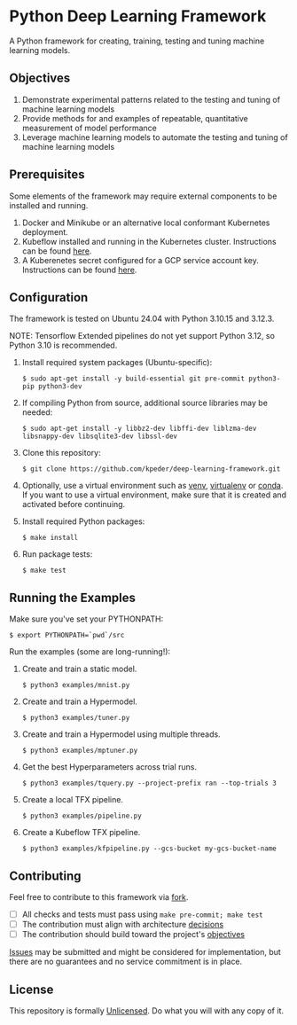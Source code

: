 # Python Deep Learning Framework
A Python framework for creating, training, testing and tuning machine learning models.

## Objectives
1. Demonstrate experimental patterns related to the testing and tuning of machine learning models
1. Provide methods for and examples of repeatable, quantitative measurement of model performance
1. Leverage machine learning models to automate the testing and tuning of machine learning models

## Prerequisites
Some elements of the framework may require external components to be installed and running.

1. Docker and Minikube or an alternative local conformant Kubernetes deployment.
1. Kubeflow installed and running in the Kubernetes cluster. Instructions can be found [here](https://www.kubeflow.org/docs/components/pipelines/operator-guides/installation/#deploying-kubeflow-pipelines).
1. A Kuberenetes secret configured for a GCP service account key. Instructions can be found [here](https://googlecloudplatform.github.io/kubeflow-gke-docs/docs/pipelines/authentication-pipelines/#google-service-account-keys-stored-as-kubernetes-secrets).

## Configuration
The framework is tested on Ubuntu 24.04 with Python 3.10.15 and 3.12.3.

NOTE: Tensorflow Extended pipelines do not yet support Python 3.12, so Python 3.10 is recommended.

1. Install required system packages (Ubuntu-specific):

    ```$ sudo apt-get install -y build-essential git pre-commit python3-pip python3-dev```

1. If compiling Python from source, additional source libraries may be needed:

    ```$ sudo apt-get install -y libbz2-dev libffi-dev liblzma-dev libsnappy-dev libsqlite3-dev libssl-dev```

1. Clone this repository:

    ```$ git clone https://github.com/kpeder/deep-learning-framework.git```

1. Optionally, use a virtual environment such as [venv](https://realpython.com/python-virtual-environments-a-primer/#create-it), [virtualenv](https://virtualenv.pypa.io/en/latest/user_guide.html#quick-start) or [conda](https://docs.conda.io/projects/conda/en/latest/user-guide/getting-started.html#creating-environments). If you want to use a virtual environment, make sure that it is created and activated before continuing.

1. Install required Python packages:

    ```$ make install```

1. Run package tests:

    ```$ make test```

## Running the Examples
Make sure you've set your PYTHONPATH:

```$ export PYTHONPATH=`pwd`/src```

Run the examples (some are long-running!):

1. Create and train a static model.

    ```$ python3 examples/mnist.py```

1. Create and train a Hypermodel.

    ```$ python3 examples/tuner.py```

1. Create and train a Hypermodel using multiple threads.

    ```$ python3 examples/mptuner.py```

1. Get the best Hyperparameters across trial runs.

    ```$ python3 examples/tquery.py --project-prefix ran --top-trials 3```

1. Create a local TFX pipeline.

    ```$ python3 examples/pipeline.py```

1. Create a Kubeflow TFX pipeline.

    ```$ python3 examples/kfpipeline.py --gcs-bucket my-gcs-bucket-name```

## Contributing
Feel free to contribute to this framework via [fork](https://docs.github.com/en/pull-requests/collaborating-with-pull-requests/proposing-changes-to-your-work-with-pull-requests/creating-a-pull-request-from-a-fork).
  - [ ] All checks and tests must pass using ```make pre-commit; make test```
  - [ ] The contribution must align with architecture [decisions](./docs/decisions/index.md)
  - [ ] The contribution should build toward the project's [objectives](README.md#objectives)

[Issues](https://github.com/kpeder/deep-learning-framework/issues) may be submitted and might be considered for implementation, but there are no guarantees and no service commitment is in place.

## License
This repository is formally [Unlicensed](./LICENSE.md). Do what you will with any copy of it.
